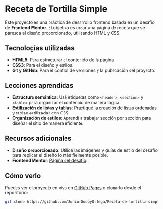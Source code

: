 # Receta de Tortilla Simple

Este proyecto es una práctica de desarrollo frontend basada en un desafío de **Frontend Mentor**. El objetivo es crear una página de receta que se parezca al diseño proporcionado, utilizando HTML y CSS.

## Tecnologías utilizadas
- **HTML5**: Para estructurar el contenido de la página.
- **CSS3**: Para el diseño y estilos.
- **Git y GitHub**: Para el control de versiones y la publicación del proyecto.

## Lecciones aprendidas
- **Estructura semántica**: Usé etiquetas como `<header>`, `<section>` y `<table>` para organizar el contenido de manera lógica.
- **Estilización de listas y tablas**: Practiqué la creación de listas ordenadas y tablas estilizadas con CSS.
- **Organización de estilos**: Aprendí a trabajar sección por sección para diseñar el sitio de manera eficiente.

## Recursos adicionales
- **Diseño proporcionado**: Utilicé las imágenes y guías de estilo del desafío para replicar el diseño lo más fielmente posible.
- **Frontend Mentor**: [Página del desafío](https://www.frontendmentor.io).

## Cómo verlo
Puedes ver el proyecto en vivo en [GitHub Pages](https://juniorgodoyortega.github.io/Receta-de-tortilla-simple/) o clonarlo desde el repositorio:
```bash
git clone https://github.com/JuniorGodoyOrtega/Receta-de-tortilla-simple.git
